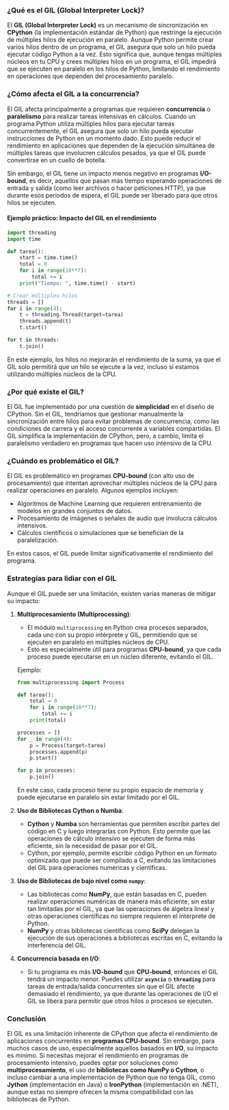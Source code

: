 
### ¿Qué es el GIL (Global Interpreter Lock)?

El **GIL (Global Interpreter Lock)** es un mecanismo de sincronización en **CPython** (la implementación estándar de Python) que restringe la ejecución de múltiples hilos de ejecución en paralelo. Aunque Python permite crear varios hilos dentro de un programa, el GIL asegura que solo un hilo pueda ejecutar código Python a la vez. Esto significa que, aunque tengas múltiples núcleos en tu CPU y crees múltiples hilos en un programa, el GIL impedirá que se ejecuten en paralelo en los hilos de Python, limitando el rendimiento en operaciones que dependen del procesamiento paralelo.

### ¿Cómo afecta el GIL a la concurrencia?

El GIL afecta principalmente a programas que requieren **concurrencia** o **paralelismo** para realizar tareas intensivas en cálculos. Cuando un programa Python utiliza múltiples hilos para ejecutar tareas concurrentemente, el GIL asegura que solo un hilo pueda ejecutar instrucciones de Python en un momento dado. Esto puede reducir el rendimiento en aplicaciones que dependen de la ejecución simultánea de múltiples tareas que involucren cálculos pesados, ya que el GIL puede convertirse en un cuello de botella.

Sin embargo, el GIL tiene un impacto menos negativo en programas **I/O-bound**, es decir, aquellos que pasan más tiempo esperando operaciones de entrada y salida (como leer archivos o hacer peticiones HTTP), ya que durante esos períodos de espera, el GIL puede ser liberado para que otros hilos se ejecuten.

#### Ejemplo práctico: Impacto del GIL en el rendimiento

```python
import threading
import time

def tarea():
    start = time.time()
    total = 0
    for i in range(10**7):
        total += i
    print("Tiempo: ", time.time() - start)

# Crear múltiples hilos
threads = []
for i in range(4):
    t = threading.Thread(target=tarea)
    threads.append(t)
    t.start()

for t in threads:
    t.join()
```

En este ejemplo, los hilos no mejorarán el rendimiento de la suma, ya que el GIL solo permitirá que un hilo se ejecute a la vez, incluso si estamos utilizando múltiples núcleos de la CPU.

### ¿Por qué existe el GIL?

El GIL fue implementado por una cuestión de **simplicidad** en el diseño de CPython. Sin el GIL, tendríamos que gestionar manualmente la sincronización entre hilos para evitar problemas de concurrencia, como las condiciones de carrera y el acceso concurrente a variables compartidas. El GIL simplifica la implementación de CPython, pero, a cambio, limita el paralelismo verdadero en programas que hacen uso intensivo de la CPU.

### ¿Cuándo es problemático el GIL?

El GIL es problemático en programas **CPU-bound** (con alto uso de procesamiento) que intentan aprovechar múltiples núcleos de la CPU para realizar operaciones en paralelo. Algunos ejemplos incluyen:

- Algoritmos de Machine Learning que requieren entrenamiento de modelos en grandes conjuntos de datos.
- Procesamiento de imágenes o señales de audio que involucra cálculos intensivos.
- Cálculos científicos o simulaciones que se benefician de la paralelización.

En estos casos, el GIL puede limitar significativamente el rendimiento del programa.

### Estrategias para lidiar con el GIL

Aunque el GIL puede ser una limitación, existen varias maneras de mitigar su impacto:

1. **Multiprocesamiento (Multiprocessing)**:
   - El módulo `multiprocessing` en Python crea procesos separados, cada uno con su propio intérprete y GIL, permitiendo que se ejecuten en paralelo en múltiples núcleos de CPU.
   - Esto es especialmente útil para programas **CPU-bound**, ya que cada proceso puede ejecutarse en un núcleo diferente, evitando el GIL.

   Ejemplo:

   ```python
   from multiprocessing import Process

   def tarea():
       total = 0
       for i in range(10**7):
           total += i
       print(total)

   processes = []
   for _ in range(4):
       p = Process(target=tarea)
       processes.append(p)
       p.start()

   for p in processes:
       p.join()
   ```

   En este caso, cada proceso tiene su propio espacio de memoria y puede ejecutarse en paralelo sin estar limitado por el GIL.

2. **Uso de Bibliotecas Cython o Numba**:
   - **Cython** y **Numba** son herramientas que permiten escribir partes del código en C y luego integrarlas con Python. Esto permite que las operaciones de cálculo intensivo se ejecuten de forma más eficiente, sin la necesidad de pasar por el GIL.
   - Cython, por ejemplo, permite escribir código Python en un formato optimizado que puede ser compilado a C, evitando las limitaciones del GIL para operaciones numéricas y científicas.

3. **Uso de Bibliotecas de bajo nivel como `numpy`**:
   - Las bibliotecas como **NumPy**, que están basadas en C, pueden realizar operaciones numéricas de manera más eficiente, sin estar tan limitadas por el GIL, ya que las operaciones de álgebra lineal y otras operaciones científicas no siempre requieren el intérprete de Python.
   - **NumPy** y otras bibliotecas científicas como **SciPy** delegan la ejecución de sus operaciones a bibliotecas escritas en C, evitando la interferencia del GIL.

4. **Concurrencia basada en I/O**:
   - Si tu programa es más **I/O-bound** que **CPU-bound**, entonces el GIL tendrá un impacto menor. Puedes utilizar **`asyncio`** o **`threading`** para tareas de entrada/salida concurrentes sin que el GIL afecte demasiado el rendimiento, ya que durante las operaciones de I/O el GIL se libera para permitir que otros hilos o procesos se ejecuten.

### Conclusión

El GIL es una limitación inherente de CPython que afecta el rendimiento de aplicaciones concurrentes en **programas CPU-bound**. Sin embargo, para muchos casos de uso, especialmente aquellos basados en **I/O**, su impacto es mínimo. Si necesitas mejorar el rendimiento en programas de procesamiento intensivo, puedes optar por soluciones como **multiprocesamiento**, el uso de **bibliotecas como NumPy o Cython**, o incluso cambiar a una implementación de Python que no tenga GIL, como **Jython** (implementación en Java) o **IronPython** (implementación en .NET), aunque estas no siempre ofrecen la misma compatibilidad con las bibliotecas de Python.
